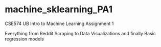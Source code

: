 # machine_sklearning_PA1
CSE574 UB Intro to Machine Learning Assignment 1

Everything from Reddit Scraping to Data Visualizations and finally Basic regression models
